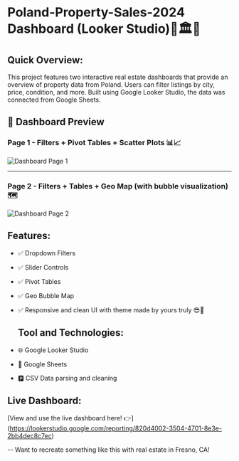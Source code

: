 # Poland-Property-Sales-2024 Dashboard (Looker Studio)🏡🏛️🕌


## Quick Overview:
This project features two interactive real estate dashboards that provide an overview of property data from Poland. Users can filter listings by city, price, condition, and more. Built using Google Looker Studio, the data was connected from Google Sheets. 

## 📸 Dashboard Preview 

### Page 1 - Filters + Pivot Tables + Scatter Plots 📊📈

![Dashboard Page 1](dashboard-page1.png)


---

### Page 2 - Filters + Tables + Geo Map (with bubble visualization) 🗺️

![Dashboard Page 2](dashboard-page2.png)


## Features:
- ✅ Dropdown Filters 
- ✅ Slider Controls 
- ✅ Pivot Tables 
- ✅ Geo Bubble Map 
- ✅ Responsive and clean UI with theme made by yours truly 😎🥳

  ## Tool and Technologies:
- 🌐 Google Looker Studio
- 💠 Google Sheets
- 🅿️ CSV Data parsing and cleaning 

## Live Dashboard:
[View and use the live dashboard here! 👉] (https://lookerstudio.google.com/reporting/820d4002-3504-4701-8e3e-2bb4dec8c7ec)

--
Want to recreate something like this with real estate in Fresno, CA! 
